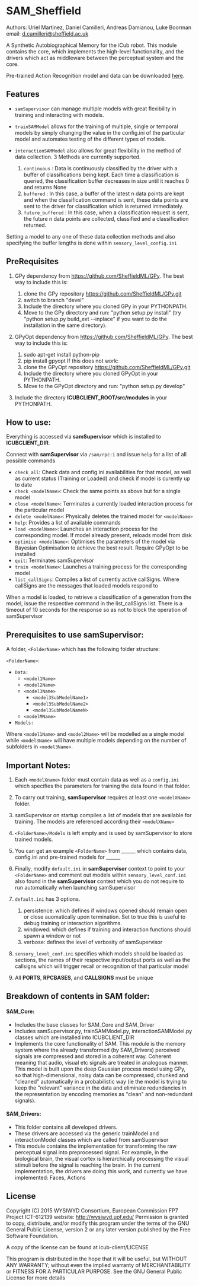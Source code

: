 # SAM_Sheffield

Authors: Uriel Martinez, Daniel Camilleri, Andreas Damianou, Luke Boorman
email:   d.camilleri@sheffield.ac.uk

A Synthetic Autobiographical Memory for the iCub robot. This module contains the core, which implements the high-level functionality, and the drivers which act as middleware between the perceptual system and the core.

Pre-trained Action Recognition model and data can be downloaded [here](https://drive.google.com/open?id=0B6fkkRLTYjNLbjFFSEZtUmtHNk0).

## Features

* `samSupervisor` can manage multiple models with great flexibility in training and interacting with models. 

* `trainSAMModel` allows for the training of multiple, single or temporal models by simply changing the value in the config.ini of the particular model and automates testing of the different types of models.

* `interactionSAMModel` also allows for great flexibility in the method of data collection. 3 Methods are currently supported.
    1. `continuous` : 	Data is continuously classified by the driver with a buffer of classifications being kept. Each time a classification is queried, the classification buffer decreases in size until it reaches 0 and returns None
    2. `buffered` :		In this case, a buffer of the latest n data points are kept and when the classification command is sent, these data points are sent to the driver for classification which is returned immediately. 
    3. `future_buffered` : 	In this case, when a classification request is sent, the future n data points are collected, classified and a classification returned.

Setting a model to any one of these data collection methods and also specifying the buffer lengths is done within `sensory_level_config.ini`

## PreRequisites

1. GPy dependency from https://github.com/SheffieldML/GPy. The best way to include this is:
    1. clone the GPy repository https://github.com/SheffieldML/GPy.git
    2. switch to branch "devel"
    3. Include the directory where you cloned GPy in your PYTHONPATH.
    4. Move to the GPy directory and run: "python setup.py install" (try "python setup.py build_ext --inplace" if you want to do the installation in the same directory).

2. GPyOpt dependency from https://github.com/SheffieldML/GPy. The best way to include this is:
    1. sudo apt-get install python-pip
    2. pip install gpyopt
    If this does not work:
    1. clone the GPyOpt repository https://github.com/SheffieldML/GPy.git
    2. Include the directory where you cloned GPyOpt in your PYTHONPATH.
    3. Move to the GPyOpt directory and run: "python setup.py develop"

3. Include the directory **ICUBCLIENT_ROOT/src/modules** in your PYTHONPATH.

## How to use:

Everything is accessed via **samSupervisor** which is installed to **ICUBCLIENT_DIR**.

Connect with **samSupervisor** via `/sam/rpc:i` and issue `help` for a list of all possible commands
* `check_all`: 		Check data and config.ini availabilities for that model, as well as current status (Training or Loaded) and check if model is curently up to date
* `check <modelName>`: 		Check the same points as above but for a single model
* `close <modelName>`: 		Terminates a currently loaded interaction process for the particular model
* `delete <modelName>`: 		Physically deletes the trained model for `<modelName>`
* `help`: 			Provides a list of available commands
* `load <modelName>`: 		Launches an interaction process for the corresponding model. If model already present, reloads model from disk
* `optimise <modelName>`: 	Optimises the parameters of the model via Bayesian Optimisation to achieve the best result. Require GPyOpt to be installed
* `quit`: 			Terminates samSupervisor
* `train <modelName>`:		Launches a training process for the corresponding model
* `list_callSigns`:		Compiles a list of currently active callSigns. Where callSigns are the messages that loaded models respond to

When a model is loaded, to retrieve a classification of a generation from the model, issue the respective command in the list_callSigns list. There is a timeout of 10 seconds for the response so as not to block the operation of samSupervisor


## Prerequisites to use samSupervisor:

A folder, `<FolderName>` which has the following folder structure:

`<FolderName>`:
  - `Data:`
    - `<model1Name>`
    - `<model2Name>`
    - `<model3Name>`
      - `<model3SubModelName1>`
      - `<model3SubModelName2>`
      - `<model3SubModelNameN>`
    - `<modelMName>`
  - `Models:`

Where `<model1Name>` and `<model2Name>` will be modelled as a single model while `<model3Name>` will have multiple models depending on the number of subfolders in `<model3Name>`. 

## Important Notes:

1. Each `<modelXname>` folder must contain data as well as a `config.ini` which specifies the parameters for training the data found in that folder.

2. To carry out training, **samSupervisor** requires at least one `<modelXName>` folder.

3. samSupervisor on startup compiles a list of models that are available for training. The models are referenced according their `<modelXName>`

4. `<FolderName>/Models` is left empty and is used by samSupervisor to store trained models. 

5. You can get an example `<FolderName>` from ______ which contains data, config.ini and pre-trained models for ______

6. Finally, modify `default.ini` in **samSupervisor** context to point to your `<FolderName>` and comment out models within `sensory_level_conf.ini` also found in the **samSupervisor** context which you do not require to run automatically when launching samSupervisor 

7. `default.ini` has 3 options. 
    1. persistence: which defines if windows opened should remain open or close auomatically upon termination. Set to true this is useful to debug training or interaction algorithms.
    2. windowed:     which defines if training and interaction functions should spawn a window or not
    3. verbose:      defines the level of verbosity of samSupervisor

8. `sensory_level_conf.ini` specifies which models should be loaded as sections, the names of their respective input/output ports as well as the callsigns which will trigger recall or recognition of that particular model

9. All **PORTS**, **RPCBASES**, and **CALLSIGNS** must be unique

## Breakdown of contents in SAM folder:

#### SAM_Core: 
* Includes the base classes for SAM_Core and SAM_Driver
* Includes samSupervisor.py, trainSAMModel.py, interactionSAMModel.py classes which are installed into ICUBCLIENT_DIR
* Implements the core functionality of SAM. This module is the memory system where the already transformed (by SAM_Drivers) perceived signals are compressed and stored in a coherent way. Coherent meaning that audio, visual etc signals are treated in analogous manner. This model is built upon the deep Gaussian process model using GPy, so that high-dimensional, noisy data can be compressed, chunked and "cleaned" automatically in a probabilistic way (ie the model is trying to keep the "relevant" variance in the data and eliminate redundancies in the representation by encoding memories as "clean" and non-redundant signals).

#### SAM_Drivers:
* This folder contains all developed drivers. 
* These drivers are accessed via the generic trainModel and interactionModel classes which are called from samSupervisor
* This module contains the implementation for transforming the raw perceptual signal into preprocessed signal. For example, in the biological brain, the visual cortex is hierarchically processing the visual stimuli before the signal is reaching the brain. In the current implementation, the drivers are doing this work, and currently we have implemented: Faces, Actions

## License
Copyright (C) 2015 WYSIWYD Consortium, European Commission FP7 Project ICT-612139
website: http://wysiwyd.upf.edu/
Permission is granted to copy, distribute, and/or modify this program under the terms of the GNU General Public License, version 2 or any later version published by the Free Software Foundation.

A copy of the license can be found at icub-client/LICENSE

This program is distributed in the hope that it will be useful, but WITHOUT ANY WARRANTY; without even the implied warranty of MERCHANTABILITY or FITNESS FOR A PARTICULAR PURPOSE. See the GNU General Public License for more details
